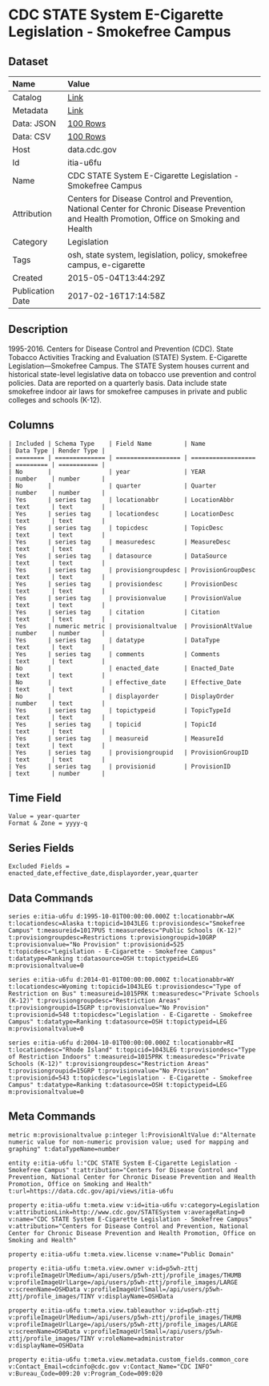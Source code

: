 # CDC STATE System E-Cigarette Legislation - Smokefree Campus

## Dataset

| Name | Value |
| :--- | :---- |
| Catalog | [Link](https://catalog.data.gov/dataset/cdc-state-system-e-cigarette-legislation-smokefree-campus-4be2c) |
| Metadata | [Link](https://data.cdc.gov/api/views/itia-u6fu) |
| Data: JSON | [100 Rows](https://data.cdc.gov/api/views/itia-u6fu/rows.json?max_rows=100) |
| Data: CSV | [100 Rows](https://data.cdc.gov/api/views/itia-u6fu/rows.csv?max_rows=100) |
| Host | data.cdc.gov |
| Id | itia-u6fu |
| Name | CDC STATE System E-Cigarette Legislation - Smokefree Campus |
| Attribution | Centers for Disease Control and Prevention, National Center for Chronic Disease Prevention and Health Promotion, Office on Smoking and Health |
| Category | Legislation |
| Tags | osh, state system, legislation, policy, smokefree campus, e-cigarette |
| Created | 2015-05-04T13:44:29Z |
| Publication Date | 2017-02-16T17:14:58Z |

## Description

1995-2016. Centers for Disease Control and Prevention (CDC). State Tobacco Activities Tracking and Evaluation (STATE) System.  E-Cigarette Legislation—Smokefree Campus. The STATE System houses current and historical state-level legislative data on tobacco use prevention and control policies. Data are reported on a quarterly basis. Data include state smokefree indoor air laws for smokefree campuses in private and public colleges and schools (K-12).

## Columns

```ls
| Included | Schema Type    | Field Name         | Name               | Data Type | Render Type |
| ======== | ============== | ================== | ================== | ========= | =========== |
| No       |                | year               | YEAR               | number    | number      |
| No       |                | quarter            | Quarter            | number    | number      |
| Yes      | series tag     | locationabbr       | LocationAbbr       | text      | text        |
| Yes      | series tag     | locationdesc       | LocationDesc       | text      | text        |
| Yes      | series tag     | topicdesc          | TopicDesc          | text      | text        |
| Yes      | series tag     | measuredesc        | MeasureDesc        | text      | text        |
| Yes      | series tag     | datasource         | DataSource         | text      | text        |
| Yes      | series tag     | provisiongroupdesc | ProvisionGroupDesc | text      | text        |
| Yes      | series tag     | provisiondesc      | ProvisionDesc      | text      | text        |
| Yes      | series tag     | provisionvalue     | ProvisionValue     | text      | text        |
| Yes      | series tag     | citation           | Citation           | text      | text        |
| Yes      | numeric metric | provisionaltvalue  | ProvisionAltValue  | number    | number      |
| Yes      | series tag     | datatype           | DataType           | text      | text        |
| Yes      | series tag     | comments           | Comments           | text      | text        |
| No       |                | enacted_date       | Enacted_Date       | text      | text        |
| No       |                | effective_date     | Effective_Date     | text      | text        |
| No       |                | displayorder       | DisplayOrder       | number    | text        |
| Yes      | series tag     | topictypeid        | TopicTypeId        | text      | text        |
| Yes      | series tag     | topicid            | TopicId            | text      | text        |
| Yes      | series tag     | measureid          | MeasureId          | text      | text        |
| Yes      | series tag     | provisiongroupid   | ProvisionGroupID   | text      | text        |
| Yes      | series tag     | provisionid        | ProvisionID        | text      | number      |
```

## Time Field

```ls
Value = year-quarter
Format & Zone = yyyy-q
```

## Series Fields

```ls
Excluded Fields = enacted_date,effective_date,displayorder,year,quarter
```

## Data Commands

```ls
series e:itia-u6fu d:1995-10-01T00:00:00.000Z t:locationabbr=AK t:locationdesc=Alaska t:topicid=1043LEG t:provisiondesc="Smokefree Campus" t:measureid=1017PUS t:measuredesc="Public Schools (K-12)" t:provisiongroupdesc=Restrictions t:provisiongroupid=10GRP t:provisionvalue="No Provision" t:provisionid=525 t:topicdesc="Legislation - E-Cigarette - Smokefree Campus" t:datatype=Ranking t:datasource=OSH t:topictypeid=LEG m:provisionaltvalue=0

series e:itia-u6fu d:2014-01-01T00:00:00.000Z t:locationabbr=WY t:locationdesc=Wyoming t:topicid=1043LEG t:provisiondesc="Type of Restriction on Bus" t:measureid=1015PRK t:measuredesc="Private Schools (K-12)" t:provisiongroupdesc="Restriction Areas" t:provisiongroupid=15GRP t:provisionvalue="No Provision" t:provisionid=548 t:topicdesc="Legislation - E-Cigarette - Smokefree Campus" t:datatype=Ranking t:datasource=OSH t:topictypeid=LEG m:provisionaltvalue=0

series e:itia-u6fu d:2004-10-01T00:00:00.000Z t:locationabbr=RI t:locationdesc="Rhode Island" t:topicid=1043LEG t:provisiondesc="Type of Restriction Indoors" t:measureid=1015PRK t:measuredesc="Private Schools (K-12)" t:provisiongroupdesc="Restriction Areas" t:provisiongroupid=15GRP t:provisionvalue="No Provision" t:provisionid=543 t:topicdesc="Legislation - E-Cigarette - Smokefree Campus" t:datatype=Ranking t:datasource=OSH t:topictypeid=LEG m:provisionaltvalue=0
```

## Meta Commands

```ls
metric m:provisionaltvalue p:integer l:ProvisionAltValue d:"Alternate numeric value for non-numeric provision value; used for mapping and graphing" t:dataTypeName=number

entity e:itia-u6fu l:"CDC STATE System E-Cigarette Legislation - Smokefree Campus" t:attribution="Centers for Disease Control and Prevention, National Center for Chronic Disease Prevention and Health Promotion, Office on Smoking and Health" t:url=https://data.cdc.gov/api/views/itia-u6fu

property e:itia-u6fu t:meta.view v:id=itia-u6fu v:category=Legislation v:attributionLink=http://www.cdc.gov/STATESystem v:averageRating=0 v:name="CDC STATE System E-Cigarette Legislation - Smokefree Campus" v:attribution="Centers for Disease Control and Prevention, National Center for Chronic Disease Prevention and Health Promotion, Office on Smoking and Health"

property e:itia-u6fu t:meta.view.license v:name="Public Domain"

property e:itia-u6fu t:meta.view.owner v:id=p5wh-zttj v:profileImageUrlMedium=/api/users/p5wh-zttj/profile_images/THUMB v:profileImageUrlLarge=/api/users/p5wh-zttj/profile_images/LARGE v:screenName=OSHData v:profileImageUrlSmall=/api/users/p5wh-zttj/profile_images/TINY v:displayName=OSHData

property e:itia-u6fu t:meta.view.tableauthor v:id=p5wh-zttj v:profileImageUrlMedium=/api/users/p5wh-zttj/profile_images/THUMB v:profileImageUrlLarge=/api/users/p5wh-zttj/profile_images/LARGE v:screenName=OSHData v:profileImageUrlSmall=/api/users/p5wh-zttj/profile_images/TINY v:roleName=administrator v:displayName=OSHData

property e:itia-u6fu t:meta.view.metadata.custom_fields.common_core v:Contact_Email=cdcinfo@cdc.gov v:Contact_Name="CDC INFO" v:Bureau_Code=009:20 v:Program_Code=009:020
```